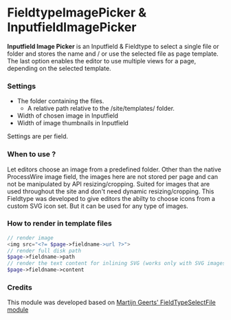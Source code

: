 # FieldtypeImagePicker & InputfieldImagePicker

**Inputfield Image Picker** is an Inputfield & Fieldtype to select a single file or folder and stores the name and / or use the selected file as page template. The last option enables the editor to use multiple views for a page, depending on the selected template.

### Settings

* The folder containing the files.
    - A relative path relative to the /site/templates/ folder.
* Width of chosen image in Inputfield
* Width of image thumbnails in Inputfield 

Settings are per field.

### When to use ?

Let editors choose an image from a predefined folder. 
Other than the native ProcessWire image field, the images here are not stored per page and can not be manipulated by API resizing/cropping. 
Suited for images that are used throughout the site and don't need dynamic resizing/cropping. 
This Fieldtype was developed to give editors the abilty to choose icons from a custom SVG icon set. But it can be used for any type of images. 

### How to render in template files
```php
// render image 
<img src="<?= $page->fieldname->url ?>"> 
// render full disk path 
$page->fieldname->path
// render the text content for inlining SVG (works only with SVG images)
$page->fieldname->content
```

### Credits
This module was developed based on [Martijn Geerts' FieldTypeSelectFile module](https://github.com/Da-Fecto/FieldtypeSelectFile)
